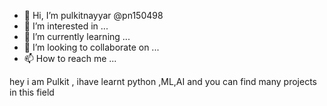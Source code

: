 - 👋 Hi, I’m pulkitnayyar @pn150498
- 👀 I’m interested in ...
- 🌱 I’m currently learning ...
- 💞️ I’m looking to collaborate on ...
- 📫 How to reach me ...

<!---
pn150498/pn150498 is a ✨ special ✨ repository because its `README.md` (this file) appears on your GitHub profile.
You can click the Preview link to take a look at your changes.
--->
hey i am Pulkit , ihave learnt python ,ML,AI and you can find many projects in this field 
